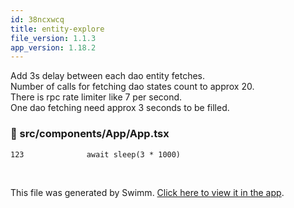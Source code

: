 ```yaml
---
id: 38ncxwcq
title: entity-explore
file_version: 1.1.3
app_version: 1.18.2
---
```


Add 3s delay between each dao entity fetches.<br/>
Number of calls for fetching dao states count to approx 20.<br/>
There is rpc rate limiter like 7 per second.<br/>
One dao fetching need approx 3 seconds to be filled.
<!-- NOTE-swimm-snippet: the lines below link your snippet to Swimm -->
### 📄 src/components/App/App.tsx
```tsx
123              await sleep(3 * 1000)
```

<br/>

This file was generated by Swimm. [Click here to view it in the app](https://app.swimm.io/repos/Z2l0aHViJTNBJTNBaXhvLXdlYmNsaWVudCUzQSUzQWl4b2ZvdW5kYXRpb24=/docs/38ncxwcq).
